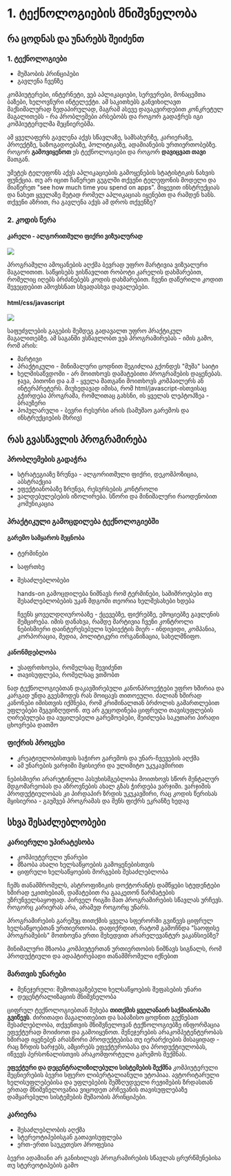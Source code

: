 # 1. ტექნოლოგიების მნიშვნელობა
## რა ცოდნას და უნარებს შეიძენთ
### 1. ტექნოლოგიები
-  მუშაობის პრინციპები
-  გავლენა ჩვენზე


<!-- n -->
კომპიუტერები, ინტერნეტი, ვებ აპლიკაციები, სერვერები, მონაცემთა ბაზები, ხელოვნური ინტელექტი. ამ საკითხებს განვიხილავთ მაქსიმალურად ზედაპირულად, მაგრამ ასევე დავაკვირდებით კონკრეტულ მაგალითებს - რა პრობლემები არსებობს და როგორ გადაჭრეს იგი კომპიუტერულმა მეცნიერებმა.

ამ ყველაფერს გავლენა აქვს სწავლაზე, სამსახურზე, კარიერაზე, პროექტზე, საზოგადოებაზე, პოლიტიკაზე, ადამიანების ურთიერთობებზე. როგორ **გამოვიყენოთ** ეს ტექნოლოგიები და როგორ **დავიცვათ თავი** მათგან.

უმეტეს ტელეფონს აქვს აპლიკაციების გამოყენების სტატისტიკის ნახვის ფუნქცია. თუ არ იცით ჩაწერეთ გუგლში თქვენი ტელეფონის მოდელი და მიაწერეთ "see how much time you spend on apps". მიყევით ინსტრუქციას და ნახეთ ყველაზე მეტად რომელ აპლიკაციას იყენებთ და რამდენ ხანს. თქვენი აზრით, რა გავლენა აქვს ამ დროს თქვენზე?


### 2. კოდის წერა
#### კარელი - ალგორითმული ფიქრი ვიზუალურად
![][image-1]
<!-- n -->
პროგრამული ამოცანების აღქმა ბევრად უფრო მარტივია ვიზუალური მაგალითით. საწყისებს ვისწავლით რობოტი კარელის დახმარებით, რომელიც იღებს ბრძანებებს კოდის დახმარებით. ჩვენი დაწერილი კოდით შევეცდებით ამოვხსნათ სხვადასხვა დავალებები.

#### html/css/javascript

![][image-2]
<!-- n -->
საფუძვლების გაგების შემდეგ გადავალთ უფრო პრაქტიკულ მაგალითებზე. ამ საგანში ვსწავლობთ ვებ პროგრამირებას - იმის გამო, რომ არის:
- მარტივი
- პრაქტიკული - მინიმალური ცოდნით შეგიძლია გქონდეს "მუშა" საიტი
- ხელმისაწვდომი - არ მოითხოვს დამატებითი პროგრამების დაყენებას. ჯავა, პითონი და ა.შ - ყველა მათგანი მოითხოვს კომპაილერს ან ინტერპრეტერს. მიუხედავად იმისა, რომ html/javascript-ისთვისაც გჭირდება პროგრამა, რომლითაც გახსნი, ის ყველას ლეპტოპზეა - ბრაუზერი
- პოპულარული - ბევრი რესურსი არის (სამუშაო გარემოს და ინსტრუქციების მხრივ)


## რას გვასწავლის პროგრამირება

### პრობლემების გადაჭრა
-  სტრატეგიაზე ზრუნვა - ალგორითმული ფიქრი, დეკომპოზიცია, აბსტრაქცია
- ეფექტიანობაზე ზრუნვა, რესურსების კონტროლი
- ვალდებულებების იზოლირება. სწორი და მინიმალური რაოდენობით კომუნიკაცია


### პრაქტიკული გამოცდილება ტექნოლოგიებში
#### გარემო სამყაროს შეცნობა
- ტერმინები
- საფრთხე
- შესაძლებლობები

  <!-- ნ -->
  hands-on გამოცდილება ნიშნავს რომ ტერმინები, საშიშროებები თუ შესაძლებლობების უკან მდგომი თეორია ხელშესახები ხდება
  
  ჩვენს ყოველდღიურობაზე - ქცევებზე, ფიქრებზე, ემოციებზე გავლენის შემცირება. იმის დანახვა, რამდე მარტივია ჩვენი კონტროლი ნებისმიერი დაინტერესებული სუბიექტის მიერ - ინდივიდი, კომპანია, კორპორაცია, მედია, პოლიტიკური ორგანიზაცია, სახელმწიფო.

#### კანონმდებლობა
- უსაფრთხოება, რომელსაც შევიძენთ
- თავისუფლება, რომელსაც ვთმობთ
<!-- ნ -->
ნად ტექნოლოგიებთან დაკავშირებული კანონპროექტები უფრო ხშირია და კარგად უნდა გვესმოდეს რას მოიცავს თითოეული. ძალიან ხშირად კანონები იმისთვის იქმნება, რომ კრიმინალთან ბრძოლის გამართლებით უფლებები შეგვიზღუდონ. თუ არ გეცოდინება ციფრული თავისუფლების ღირებულება და აუცილებელი გარემოებები, შეიძლება საკუთარი პირადი ცხოვრება დათმო

### ფიქრის პროცესი
- კრეატიულობისთვის საჭირო გარემოს და უნარ-ჩვევების აღქმა
- ამ უნარების ვარჯიში მყისიერი და ულიმიტო უკუკავშირით 

<!-- ნ -->
ნებისმიერი არარუტინული პასუხისმგებლობა მოითხოვს სწორ მენტალურ მდგომარეობას და აზროვნების ახალ გზას ჭირდება ვარჯიში. ვარჯიშის პროდუქტიულობას კი პირდაპირ ზრდის უკუკავშირი, რაც კოდის წერისას მყისიერია - გაუშვებ პროგრამას და შენს ფიქრს ეკრანზე ხედავ


## სხვა შესაძლებლობები
### კარიერული უპირატესობა
- კომპიუტერული უნარები 
- მზაობა ახალი ხელსაწყოების გამოყენებისთვის
- ციფრული ხელსაწყოების მორგების შესაძლებლობა

<!-- ნ -->
ჩემს თანამშრომელს, ასტროფიზიკის დოქტორანტს დამწყები სტუდენტები ხშირად ეკითხებიან, დამატებით რა გააკეთონ წარმატების უზრუნველსაყოფად. პირველ რიგში მათ პროგრამირების სწავლას ურჩევს. როგორც კარიერას არა, არამედ როგორც უნარს.

პროგრამირების გარეშეც თითქმის ყველა სფერორში გვიწევს ციფრულ ხელსაწყოებთან ურთიერთობა. დაფიქრდით, რატომ გამოჩნდა "საოფისე პროგრამების" მოთხოვნა ერთი შეხედვით არარელევანტურ ვაკანსიებზე? 

მინიმალური მზაობა კომპიუტერთან ურთიერთობის ნიშნავს სიგნალს, რომ პროდუქტიული და ადაპტირებადი თანამშრომელი იქნებით


### მართვის უნარები
- მენეჯერული: შემოთავაზებული ხელსაწყოების შეფასების უნარი
- დეცენტრალიზაციის მნიშვნელობა

<!-- ნ -->
ციფრულ ტექნოლოგიებთან შეხება **თითქმის ყველანაირ საქმიანობაში გვიწევს**. ძირითადი მაგალითებით და საბაზისო ცოდნით გექნებათ შესაძლებლობა, თქვენთვის მნიშვნელოვან ტექნოლოგიებზე ინფორმაცია ეფექტურად მოიძიოთ და გამოიყენოთ. მენეჯერების არაკომპეტენტურობას ხშირად იყენებენ არასწორი პროდუქტებისა თუ იერარქიების მისაყიდად - რაც ზრდის ხარჯებს, ამცირებს ეფექტურობასა და პროდუქტიულობას, იწვევს პერსონალისთვის არაკომფორტული გარემოს შექმნას.

**ეფექტური და დეცენტრალიზილებული სისტემების შექმნა** კომპიუტერული მეცნიერების ბევრი სფერო ლიბერტალიანული უტოპიაა. ავტორიტარული ხელისუფლებებისა და უფლებების შემზღუდველი რეჟიმების ზრდასთან ერთად მნიშვნელოვანია ვიცოდეთ არჩევანის თავისუფლებაზე დამყარებული სისტემების მუშაობის პრინციპები.

### კარიერა
- შესაძლებლობის აღქმა
- სტერეოტიპებისგან გათავისუფლება
- ერთ-ერთი საუკეთესო პროფესია
<!-- ნ -->
ბევრი ადამიანი არ განიხილავს პროგრამირების სწავლას
ცრურწმენებისა თუ სტერეოტიპების გამო



[image-1]:	./01_intro_karel.png
[image-2]:	./01_intro_webdev.png